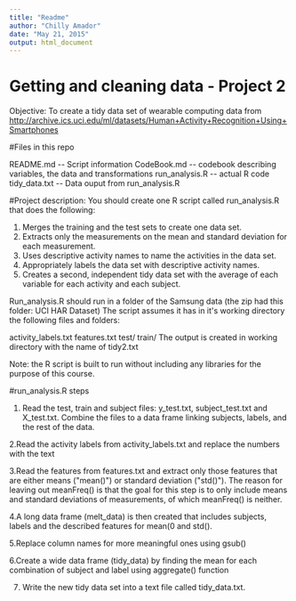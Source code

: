 ```yaml
---
title: "Readme"
author: "Chilly Amador"
date: "May 21, 2015"
output: html_document
---
```


# Getting and cleaning data - Project 2

Objective: To create a tidy data set of wearable computing data from http://archive.ics.uci.edu/ml/datasets/Human+Activity+Recognition+Using+Smartphones

#Files in this repo

README.md -- Script information
CodeBook.md -- codebook describing variables, the data and transformations
run_analysis.R -- actual R code
tidy_data.txt -- Data ouput from run_analysis.R

#Project description:
You should create one R script called run_analysis.R that does the following: 
1. Merges the training and the test sets to create one data set.
2. Extracts only the measurements on the mean and standard deviation for each measurement. 
3. Uses descriptive activity names to name the activities in the data set.
4. Appropriately labels the data set with descriptive activity names.
5. Creates a second, independent tidy data set with the average of each variable for each activity and each subject.

Run_analysis.R should run in a folder of the Samsung data (the zip had this folder: UCI HAR Dataset) The script assumes it has in it's working directory the following files and folders:

activity_labels.txt
features.txt
test/
train/
The output is created in working directory with the name of tidy2.txt

Note: the R script is built to run without including any libraries for the purpose of this course.

#run_analysis.R steps


1. Read the test, train and subject files: y_test.txt, subject_test.txt and X_test.txt.
Combine the files to a data frame linking subjects, labels, and the rest of the data.

2.Read the activity labels from activity_labels.txt and replace the numbers with the text

3.Read the features from features.txt and extract only those features that are either means ("mean()") or standard deviation ("std()"). The reason for leaving out meanFreq() is that the goal for this step is to only include means and standard deviations of measurements, of which meanFreq() is neither.

4.A long data frame (melt_data) is then created that includes subjects, labels and the described features for mean(0 and std().

5.Replace column names for more meaningful ones using gsub()

6.Create a wide data frame (tidy_data) by finding the mean for each combination of subject and label using aggregate() function

7. Write the new tidy data set into a text file called tidy_data.txt.